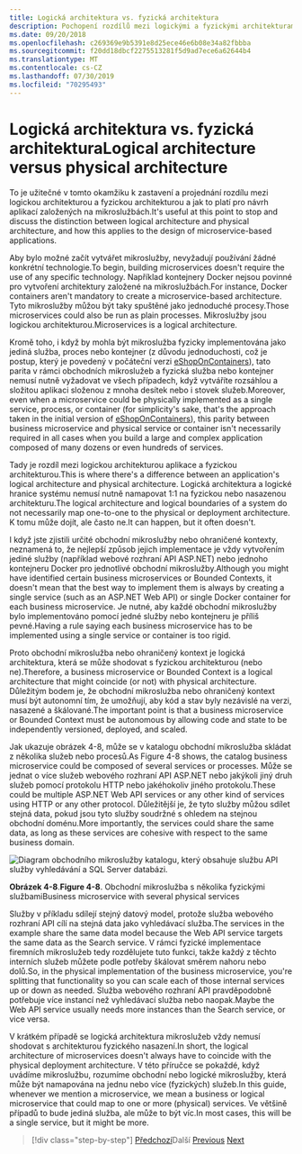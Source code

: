 ```yaml
---
title: Logická architektura vs. fyzická architektura
description: Pochopení rozdílů mezi logickými a fyzickými architekturami.
ms.date: 09/20/2018
ms.openlocfilehash: c269369e9b5391e8d25ece46e6b08e34a82fbbba
ms.sourcegitcommit: f20dd18dbcf2275513281f5d9ad7ece6a62644b4
ms.translationtype: MT
ms.contentlocale: cs-CZ
ms.lasthandoff: 07/30/2019
ms.locfileid: "70295493"
---
```

# <a name="logical-architecture-versus-physical-architecture"></a><span data-ttu-id="7dd8a-103">Logická architektura vs. fyzická architektura</span><span class="sxs-lookup"><span data-stu-id="7dd8a-103">Logical architecture versus physical architecture</span></span>

<span data-ttu-id="7dd8a-104">To je užitečné v tomto okamžiku k zastavení a projednání rozdílu mezi logickou architekturou a fyzickou architekturou a jak to platí pro návrh aplikací založených na mikroslužbách.</span><span class="sxs-lookup"><span data-stu-id="7dd8a-104">It's useful at this point to stop and discuss the distinction between logical architecture and physical architecture, and how this applies to the design of microservice-based applications.</span></span>

<span data-ttu-id="7dd8a-105">Aby bylo možné začít vytvářet mikroslužby, nevyžadují používání žádné konkrétní technologie.</span><span class="sxs-lookup"><span data-stu-id="7dd8a-105">To begin, building microservices doesn't require the use of any specific technology.</span></span> <span data-ttu-id="7dd8a-106">Například kontejnery Docker nejsou povinné pro vytvoření architektury založené na mikroslužbách.</span><span class="sxs-lookup"><span data-stu-id="7dd8a-106">For instance, Docker containers aren't mandatory to create a microservice-based architecture.</span></span> <span data-ttu-id="7dd8a-107">Tyto mikroslužby můžou být taky spuštěné jako jednoduché procesy.</span><span class="sxs-lookup"><span data-stu-id="7dd8a-107">Those microservices could also be run as plain processes.</span></span> <span data-ttu-id="7dd8a-108">Mikroslužby jsou logickou architekturou.</span><span class="sxs-lookup"><span data-stu-id="7dd8a-108">Microservices is a logical architecture.</span></span>

<span data-ttu-id="7dd8a-109">Kromě toho, i když by mohla být mikroslužba fyzicky implementována jako jediná služba, proces nebo kontejner (z důvodu jednoduchosti, což je postup, který je povedený v počáteční verzi [eShopOnContainers](https://aka.ms/MicroservicesArchitecture)), tato parita v rámci obchodních mikroslužeb a fyzická služba nebo kontejner nemusí nutně vyžadovat ve všech případech, když vytváříte rozsáhlou a složitou aplikaci složenou z mnoha desítek nebo i stovek služeb.</span><span class="sxs-lookup"><span data-stu-id="7dd8a-109">Moreover, even when a microservice could be physically implemented as a single service, process, or container (for simplicity's sake, that's the approach taken in the initial version of [eShopOnContainers](https://aka.ms/MicroservicesArchitecture)), this parity between business microservice and physical service or container isn't necessarily required in all cases when you build a large and complex application composed of many dozens or even hundreds of services.</span></span>

<span data-ttu-id="7dd8a-110">Tady je rozdíl mezi logickou architekturou aplikace a fyzickou architekturou.</span><span class="sxs-lookup"><span data-stu-id="7dd8a-110">This is where there's a difference between an application's logical architecture and physical architecture.</span></span> <span data-ttu-id="7dd8a-111">Logická architektura a logické hranice systému nemusí nutně namapovat 1:1 na fyzickou nebo nasazenou architekturu.</span><span class="sxs-lookup"><span data-stu-id="7dd8a-111">The logical architecture and logical boundaries of a system do not necessarily map one-to-one to the physical or deployment architecture.</span></span> <span data-ttu-id="7dd8a-112">K tomu může dojít, ale často ne.</span><span class="sxs-lookup"><span data-stu-id="7dd8a-112">It can happen, but it often doesn't.</span></span>

<span data-ttu-id="7dd8a-113">I když jste zjistili určité obchodní mikroslužby nebo ohraničené kontexty, neznamená to, že nejlepší způsob jejich implementace je vždy vytvořením jediné služby (například webové rozhraní API ASP.NET) nebo jednoho kontejneru Docker pro jednotlivé obchodní mikroslužby.</span><span class="sxs-lookup"><span data-stu-id="7dd8a-113">Although you might have identified certain business microservices or Bounded Contexts, it doesn't mean that the best way to implement them is always by creating a single service (such as an ASP.NET Web API) or single Docker container for each business microservice.</span></span> <span data-ttu-id="7dd8a-114">Je nutné, aby každé obchodní mikroslužby bylo implementováno pomocí jedné služby nebo kontejneru je příliš pevné.</span><span class="sxs-lookup"><span data-stu-id="7dd8a-114">Having a rule saying each business microservice has to be implemented using a single service or container is too rigid.</span></span>

<span data-ttu-id="7dd8a-115">Proto obchodní mikroslužba nebo ohraničený kontext je logická architektura, která se může shodovat s fyzickou architekturou (nebo ne).</span><span class="sxs-lookup"><span data-stu-id="7dd8a-115">Therefore, a business microservice or Bounded Context is a logical architecture that might coincide (or not) with physical architecture.</span></span> <span data-ttu-id="7dd8a-116">Důležitým bodem je, že obchodní mikroslužba nebo ohraničený kontext musí být autonomní tím, že umožňují, aby kód a stav byly nezávislé na verzi, nasazené a škálované.</span><span class="sxs-lookup"><span data-stu-id="7dd8a-116">The important point is that a business microservice or Bounded Context must be autonomous by allowing code and state to be independently versioned, deployed, and scaled.</span></span>

<span data-ttu-id="7dd8a-117">Jak ukazuje obrázek 4-8, může se v katalogu obchodní mikroslužba skládat z několika služeb nebo procesů.</span><span class="sxs-lookup"><span data-stu-id="7dd8a-117">As Figure 4-8 shows, the catalog business microservice could be composed of several services or processes.</span></span> <span data-ttu-id="7dd8a-118">Může se jednat o více služeb webového rozhraní API ASP.NET nebo jakýkoli jiný druh služeb pomocí protokolu HTTP nebo jakéhokoliv jiného protokolu.</span><span class="sxs-lookup"><span data-stu-id="7dd8a-118">These could be multiple ASP.NET Web API services or any other kind of services using HTTP or any other protocol.</span></span> <span data-ttu-id="7dd8a-119">Důležitější je, že tyto služby můžou sdílet stejná data, pokud jsou tyto služby soudržné s ohledem na stejnou obchodní doménu.</span><span class="sxs-lookup"><span data-stu-id="7dd8a-119">More importantly, the services could share the same data, as long as these services are cohesive with respect to the same business domain.</span></span>

![Diagram obchodního mikroslužby katalogu, který obsahuje službu API služby vyhledávání a SQL Server databázi.](./media/image8.png)

<span data-ttu-id="7dd8a-121">**Obrázek 4-8**.</span><span class="sxs-lookup"><span data-stu-id="7dd8a-121">**Figure 4-8**.</span></span> <span data-ttu-id="7dd8a-122">Obchodní mikroslužba s několika fyzickými službami</span><span class="sxs-lookup"><span data-stu-id="7dd8a-122">Business microservice with several physical services</span></span>

<span data-ttu-id="7dd8a-123">Služby v příkladu sdílejí stejný datový model, protože služba webového rozhraní API cílí na stejná data jako vyhledávací služba.</span><span class="sxs-lookup"><span data-stu-id="7dd8a-123">The services in the example share the same data model because the Web API service targets the same data as the Search service.</span></span> <span data-ttu-id="7dd8a-124">V rámci fyzické implementace firemních mikroslužeb tedy rozdělujete tuto funkci, takže každý z těchto interních služeb můžete podle potřeby škálovat směrem nahoru nebo dolů.</span><span class="sxs-lookup"><span data-stu-id="7dd8a-124">So, in the physical implementation of the business microservice, you're splitting that functionality so you can scale each of those internal services up or down as needed.</span></span> <span data-ttu-id="7dd8a-125">Služba webového rozhraní API pravděpodobně potřebuje více instancí než vyhledávací služba nebo naopak.</span><span class="sxs-lookup"><span data-stu-id="7dd8a-125">Maybe the Web API service usually needs more instances than the Search service, or vice versa.</span></span>

<span data-ttu-id="7dd8a-126">V krátkém případě se logická architektura mikroslužeb vždy nemusí shodovat s architekturou fyzického nasazení.</span><span class="sxs-lookup"><span data-stu-id="7dd8a-126">In short, the logical architecture of microservices doesn't always have to coincide with the physical deployment architecture.</span></span> <span data-ttu-id="7dd8a-127">V této příručce se pokaždé, když uvádíme mikroslužbu, rozumíme obchodní nebo logické mikroslužby, která může být namapována na jednu nebo více (fyzických) služeb.</span><span class="sxs-lookup"><span data-stu-id="7dd8a-127">In this guide, whenever we mention a microservice, we mean a business or logical microservice that could map to one or more (physical) services.</span></span> <span data-ttu-id="7dd8a-128">Ve většině případů to bude jediná služba, ale může to být víc.</span><span class="sxs-lookup"><span data-stu-id="7dd8a-128">In most cases, this will be a single service, but it might be more.</span></span>

>[!div class="step-by-step"]
><span data-ttu-id="7dd8a-129">[Předchozí](data-sovereignty-per-microservice.md)Další
>[](distributed-data-management.md)</span><span class="sxs-lookup"><span data-stu-id="7dd8a-129">[Previous](data-sovereignty-per-microservice.md)
[Next](distributed-data-management.md)</span></span>
